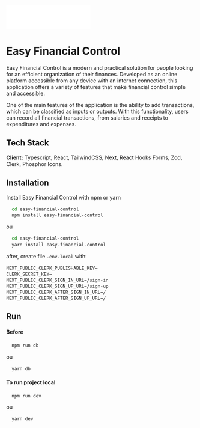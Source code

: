 
![Logo](./.github/logo.png)


# Easy Financial Control

Easy Financial Control is a modern and practical solution for people looking for an efficient organization of their finances. Developed as an online platform accessible from any device with an internet connection, this application offers a variety of features that make financial control simple and accessible.

One of the main features of the application is the ability to add transactions, which can be classified as inputs or outputs. With this functionality, users can record all financial transactions, from salaries and receipts to expenditures and expenses.


## Tech Stack

**Client:** Typescript, React, TailwindCSS, Next, React Hooks Forms, Zod, Clerk, Phosphor Icons.



## Installation

Install Easy Financial Control with npm or yarn

```bash
  cd easy-financial-control
  npm install easy-financial-control
```

ou 

```bash
  cd easy-financial-control
  yarn install easy-financial-control
```


after, create file ```.env.local``` with:

```
NEXT_PUBLIC_CLERK_PUBLISHABLE_KEY=
CLERK_SECRET_KEY=
NEXT_PUBLIC_CLERK_SIGN_IN_URL=/sign-in
NEXT_PUBLIC_CLERK_SIGN_UP_URL=/sign-up
NEXT_PUBLIC_CLERK_AFTER_SIGN_IN_URL=/
NEXT_PUBLIC_CLERK_AFTER_SIGN_UP_URL=/
```
    
## Run

#### Before

```bash
  npm run db
```

ou

```bash
  yarn db
```



#### To run project local


```bash
  npm run dev
```

ou

```bash
  yarn dev
```